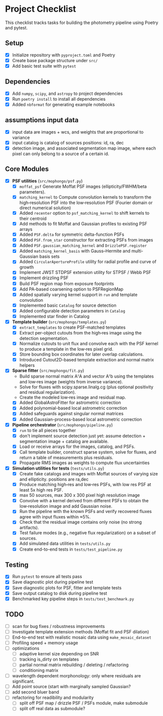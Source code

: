 # Project Checklist

This checklist tracks tasks for building the photometry pipeline using Poetry and pytest.

## Setup
- [x] Initialize repository with `pyproject.toml` and Poetry
- [x] Create base package structure under `src/`
- [x] Add basic test suite with `pytest`

## Dependencies
- [x] Add `numpy`, `scipy`, and `astropy` to project dependencies
- [x] Run `poetry install` to install all dependencies
- [x] Added `nbformat` for generating example notebooks

## assumptions input data
- [x] input data are images + wcs, and weights that are proportional to variance
- [x] input catalog is catalog of sources positions: id, ra, dec
- [x] detection image, and associated segmentation map image, where each pixel can only belong to a source of a certain id.

## Core Modules
- [x] **PSF utilities** (`src/mophongo/psf.py`)
  - [x] `moffat_psf` Generate Moffat PSF images (ellipticity/FWHM/beta parameters).
  - [x] `matching_kernel` to Compute convolution kernels to transform the high‑resolution PSF into the low‑resolution PSF (Fourier domain or direct numerical solution)
  - [x] Added `recenter` option to `psf_matching_kernel` to shift kernels to their centroid
  - [x] Add methods to fit Moffat and Gaussian profiles to existing PSF arrays
  - [x] Added `PSF.delta` for symmetric delta-function PSFs
  - [x] Added `PSF.from_star` constructor for extracting PSFs from images
  - [x] Added `PSF.gaussian_matching_kernel` and `DrizzlePSF.register`
  - [x] Added `matching_kernel_basis` with Gauss–Hermite and multi-Gaussian basis sets
  - [x] Added `CircularApertureProfile` utility for radial profile and curve of growth
  - [x] Implement JWST STDPSF extension utility for STPSF / Webb PSF
  - [x] Implement drizzling PSF
  - [x] Build PSF region map from exposure footprints
  - [x] Add PA-based coarsening option to PSFRegionMap
  - [x] Added spatially varying kernel support in `run` and template convolution
  - [x] Implemented basic `Catalog` for source detection
  - [x] Added configurable detection parameters in `Catalog`
  - [x] Implemented star finder in Catalog
- [x] **Template builder** (`src/mophongo/templates.py`)
  - [x] `extract_templates` to create PSF-matched templates
  - [x] Extract per-object cutouts from the high‑res image using the detection segmentation.
  - [x] Normalize cutouts to unit flux and convolve each with the PSF kernel to produce a template in the low‑res pixel grid.
  - [x] Store bounding box coordinates for later overlap calculations.
  - [x] Introduced Cutout2D-based template extraction and normal matrix helpers
- [x] **Sparse fitter** (`src/mophongo/fit.py`)
  - Build sparse normal matrix AᵀA and vector Aᵀb using the templates and low‑res image (weights from inverse variance).
  - Solve for fluxes with scipy.sparse.linalg.cg (plus optional positivity and residual regularization).
  - Create the modeled low‑res image and residual map.
  - [x] Added GlobalAstroFitter for astrometric correction
  - [x] Added polynomial-based local astrometric correction
  - [x] Added safeguards against singular normal matrices
  - [x] Added Gaussian-process-based local astrometric correction
- [x] **Pipeline orchestrator** (`src/mophongo/pipeline.py`)
  - [x] `run` to tie all pieces together
  - [x] don't implement source detection just yet: assume detection + segmentation image + catalog are available.
  - [x] Load or receive arrays for the images, catalog, and PSFs.
  - [x] Call template builder, construct sparse system, solve for fluxes, and return a table of measurements plus residuals.
  - [x] Propagate RMS images as weights to compute flux uncertainties
- [x] **Simulation utilities for tests** (`tests/utils.py`)
  - [x] Create fake catalogs and images with Moffat sources of varying size and ellipticity. positions are ra,dec
  - [x] Produce matching high‑res and low‑res PSFs, with low res PSF at least 5x high res PSF.
  - [x] max 50 sources, max 300 x 300 pixel high resolution image
  - [x] Convolve with a kernel derived from different PSFs to obtain the low‑resolution image and add Gaussian noise.
  - [x] Run the pipeline with the known PSFs and verify recovered fluxes agree with input fluxes within ≈5%.
  - [x] Check that the residual image contains only noise (no strong artifacts).
  - [x] Test failure modes (e.g., negative flux regularization) on a subset of sources.
  - [x] Add simulated data utilities in `tests/utils.py`  
  - [x] Create end-to-end tests in `tests/test_pipeline.py`
    
## Testing
- [x] Run `pytest` to ensure all tests pass
- [x] Save diagnostic plot during pipeline test
- [x] Save diagnostic plots for PSF, fitter and template tests
- [x] Save output catalog to disk during pipeline test
- [x] Benchmarked key pipeline steps in `tests/test_benchmark.py`

## TODO
- [ ] scan for bug fixes / robustness improvements
- [ ] Investigate template extension methods (Moffat fit and PSF dilation)
- [ ] End-to-end test with realistic mosaic data using `make_mosaic_dataset`
- [ ] Profiling speed + memory usage
- [ ] optimizations
  - [ ] adaptive kernel size depending on SNR
  - [ ] tracking is_dirty on templates
  - [ ] partial normal matrix rebuilding / deleting / refactoring
  - [ ] conditioning matrix   
- [ ]  wavelength dependent morphonology: only where residuals are significant.
  - [ ] Add point source (start with marginally sampled Gaussian?  
  - [ ] add second bluer band
- [ ] refactoring for readibility and modularity
  - [ ] split off PSF map / drizzle PSF / PSFs module, make submodule
  - [ ] split off real data as submodule? 
